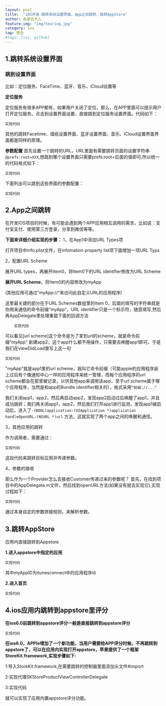 ```yaml
---
layout: post
title:  "iOS开发-跳转系统设置界面、App之间跳转、跳转AppStore"
author: 自来也大人
feature-img: "img/touring.jpg"
category: ios
tag: 整合
#tags: [ios, github]
---
```


## 1.跳转系统设置界面 ##

### 跳到设置界面 ###

比如：定位服务、FaceTime、蓝牙、音乐、iCloud设置等

**定位服务**

定位服务有很多APP都有，如果用户关闭了定位，那么，在APP里面可以提示用户打开定位服务。点击到设置界面设置，直接跳到定位服务设置界面。代码如下：

	实现代码

其他的跳转Facetime、墙纸设置界面、蓝牙设置界面、音乐、iCloud设置界面界面都是同样的原理。

**参数配置**
首先设置一个跳转的URL，URL里面有需要跳转页面的设置字符串`@prefs:root=XXX`,想跳到哪个设置界面只需要prefs:root=后面的值即可,所以统一的代码格式如下：

	实现代码


下面列出可以跳到这些界面的参数配置：

	实现代码

## 2.App之间跳转 ##
在开发IOS项目的时候，有可能会遇到两个APP应用相互调用的需求，比如说：支付宝支付、使用第三方登录，分享到微信等等。

**下面来详细介绍实现的步骤：**
1，在App1中添加URL Types项

打开项目中info.plist文件，在infomation property list项下面增加一项URL Typs

2，配置URL Scheme

展开URL types，再展开Item0，将Item0下的URL identifier修改为URL Scheme

**展开URL Scheme**，将Item0的内容修改为myApp

(其他应用可通过”myApp://“来访问此自定义URL的应用程序)

这里最关键的部分在于URL Schemes数组里的Item 0，后面的填写的字符串就是你用来通信的命令前缀“myApp”，URL identifier只是一个标示符，随意填写,然后再AppDelegate里处理重载下面的回调方法

		实现代码

可以看见[url scheme]这个命令是为了拿到url的scheme，就是命令前缀“myApp”
新建app2，这个app什么都不用操作，只需要去唤醒app1即可，于是我们在viewDidLoad里写上这一句

	实现代码

"myApp"就是app1里的url scheme，我叫它命令前缀（可能apple的应用程序装上过后有个像通知中心一样的应用程序来统一管理，而每个应用程序的url scheme都会在那里被记录，以供其他app来调用该app，至于url scheme属于哪个应用程序，当然是和app的Bundle identifier相关的），格式采用`“前缀://..."`

我们关闭app1，app2，然后再启动app2，发现app2启动过后唤醒了app1，并且成功跳转；我们再关闭app1，app2，然后我们打开app1进行监测，发现app1被启动后，进入了`-(BOOL)application:(UIApplication *)application handleOpenURL:(NSURL *)url` 方法，这就实现了两个app之间的唤醒和通信。

3，其他应用的跳转

作为调用者，需要通过：

	实现代码

这段代码来跳转目标应用并传递参数。

4，参数的接收

那么作为一个Provider怎么去接收Customer传递过来的参数呢？
首先，在找到项目中的AppDelegate.m文件，然后找到openURL方法(如果没有就去实现它),实现过程如下：
	
	实现代码

通过本身自定的参数拼接规则，来解析参数。


## 3.跳转AppStore ##

应用内直接跳转到Appstore

**1.进入appstore中指定的应用**

	实现代码

其中myAppID为itunesconnect中的应用程序id

**2.进入首页**

	实现代码

## 4.ios应用内跳转到appstore里评分 ##
**在ios6.0前跳转到appstore评分一般是直接跳转到appstore评分**
	
	实现代码

**在ios6.0，APPle增加了一个新功能，当用户需要给APP评分时候，不再跳转到appstore了，可以在应用内实现打开appstore，苹果提供了一个框架StoreKit.framework,实现步骤如下:**

  1:导入StoreKit.framework,在需要跳转的控制器里面添加头文件#import

  2:实现代理SKStoreProductViewControllerDelegate

  3:实现代码

就可以实现了应用内置appstore评分功能。
